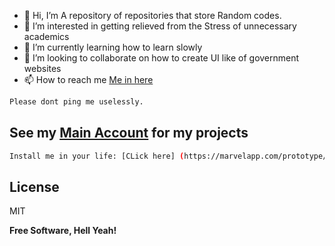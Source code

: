 - 👋 Hi, I’m A repository of repositories that store Random codes.
- 👀 I’m interested in getting relieved from the Stress of unnecessary academics
- 🌱 I’m currently learning how to learn slowly
- 💞️ I’m looking to collaborate on how to create UI like of government websites
- 📫 How to reach me [Me in here](https://min.lc/abhiramnj)


```sh
Please dont ping me uselessly.
```

## See my [Main Account](https://github.com/twilighty-abhi) for my projects

```sh
Install me in your life: [CLick here] (https://marvelapp.com/prototype/asdf?)
```

## License

MIT

**Free Software, Hell Yeah!**
<!---
bablu1444/bablu1444 is a ✨ special ✨ repository because its `README.md` (this file) appears on your GitHub profile.
You can click the Preview link to take a look at your changes.
--->
